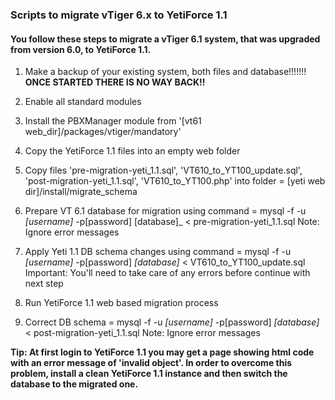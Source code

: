 
### Scripts to migrate vTiger 6.x to YetiForce 1.1


#### You follow these steps to migrate a vTiger 6.1 system, that was upgraded from version 6.0, to YetiForce 1.1.


1. Make a backup of your existing system, both files and database!!!!!!!  **ONCE STARTED THERE IS NO WAY BACK!!**

2. Enable all standard modules

3. Install the PBXManager module from '[vt61 web_dir]/packages/vtiger/mandatory'

4. Copy the YetiForce 1.1 files into an empty web folder

5. Copy files 'pre-migration-yeti_1.1.sql', 'VT610_to_YT100_update.sql', 'post-migration-yeti_1.1.sql', 'VT610_to_YT100.php' into folder = [yeti web dir]/install/migrate_schema

4. Prepare VT 6.1 database for migration using command = mysql -f -u _[username]_ -p[password] [database]_ < pre-migration-yeti_1.1.sql 
   Note: Ignore error messages

5. Apply Yeti 1.1 DB schema changes using command = mysql -f -u _[username]_ -p[password] _[database]_ < VT610_to_YT100_update.sql
   Important: You'll need to take care of any errors before continue with next step

6. Run YetiForce 1.1 web based migration process

5. Correct DB schema  = mysql -f -u _[username]_ -p[password] _[database]_ < post-migration-yeti_1.1.sql
   Note: Ignore error messages


**Tip: At first login to YetiForce 1.1 you may get a page showing html code with an error message of 'invalid object'. In order to overcome this problem, install a clean YetiForce 1.1 instance and then switch the database to the migrated one.**